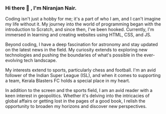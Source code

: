 ### Hi there 👋 , I'm Niranjan Nair.

Coding isn't just a hobby for me; it's a part of who I am, and I can't imagine my life without it. My journey into the world of programming began with the introduction to Scratch, and since then, I've been hooked. Currently, I'm immersed in learning and creating websites using HTML, CSS, and JS.

Beyond coding, I have a deep fascination for astronomy and stay updated on the latest news in the field. My curiosity extends to exploring new technologies and pushing the boundaries of what's possible in the ever-evolving tech landscape.

My interests extend to sports, particularly chess and football. I'm an avid follower of the Indian Super League (ISL), and when it comes to supporting a team, Kerala Blasters FC holds a special place in my heart.

In addition to the screen and the sports field, I am an avid reader with a keen interest in geopolitics. Whether it's delving into the intricacies of global affairs or getting lost in the pages of a good book, I relish the opportunity to broaden my horizons and discover new perspectives.
